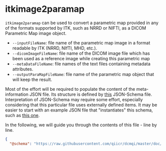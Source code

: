 # itkimage2paramap

`itkimage2paramap` can be used to convert a parametric map provided in any of the formats supported by ITK, such as NRRD or NIFTI, as a DICOM Parametric Map image object.

* `--inputFileName`: file name of the parametric map image in a format readable by ITK (NRRD, NIfTI, MHD, etc.).
* `--dicomImageFileName`: file name of the DICOM image file which has been used as a reference image while creating this parametric map
* `--metaDataFileName`: file names of the text files containing metadata attributes.
* `--outputParaMapFileName`: file name of the parametric map object that will keep the result.

Most of the effort will be required to populate the content of the meta-information JSON file. Its structure is defined by [this](https://github.com/QIICR/dcmqi/blob/master/doc/schemas/pm-schema.json) JSON-Schema file. Interpretation of JSON-Schema may require some effort, especially considering that this particular file uses externally defined items. It may be easier to start with an example JSON file that "instantiates" this schema, such as [this one](https://github.com/QIICR/dcmqi/blob/master/doc/examples/pm-example.json).

In the following, we will guide you through the contents of this file - line by line.

```JSON
{
  "@schema": "https://raw.githubusercontent.com/qiicr/dcmqi/master/doc/schemas/pm-schema.json#",
```


